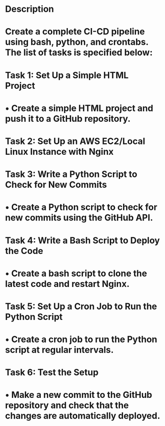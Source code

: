 <h1> Description <h1>
Create a complete CI-CD pipeline using bash, python, and crontabs. The list of tasks is specified below: 

<h1> Task 1: Set Up a Simple HTML Project <h1>  

•	Create a simple HTML project and push it to a GitHub repository. 

<h1> Task 2: Set Up an AWS EC2/Local Linux Instance with Nginx <h1>

<h1> Task 3: Write a Python Script to Check for New Commits <h1>

•	Create a Python script to check for new commits using the GitHub API.

<h1> Task 4: Write a Bash Script to Deploy the Code <h1>

•	Create a bash script to clone the latest code and restart Nginx.

<h1> Task 5: Set Up a Cron Job to Run the Python Script <h1>

•	Create a cron job to run the Python script at regular intervals.

<h1> Task 6: Test the Setup  <h1>

•	Make a new commit to the GitHub repository and check that the changes are automatically deployed. 
